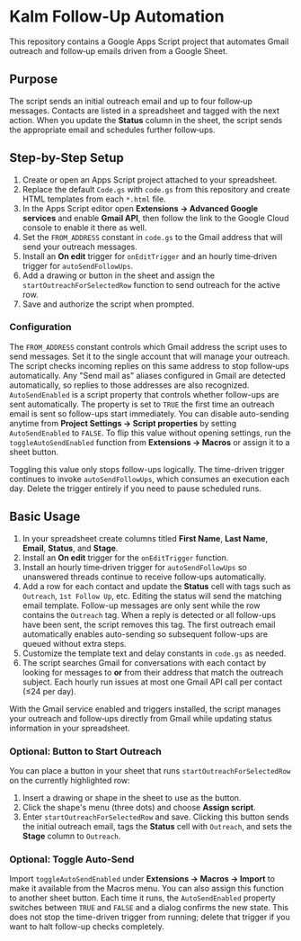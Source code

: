 # Kalm Follow-Up Automation

This repository contains a Google Apps Script project that automates Gmail outreach and follow‑up emails driven from a Google Sheet.

## Purpose

The script sends an initial outreach email and up to four follow‑up messages. Contacts are listed in a spreadsheet and tagged with the next action. When you update the **Status** column in the sheet, the script sends the appropriate email and schedules further follow‑ups.

## Step-by-Step Setup

1. Create or open an Apps Script project attached to your spreadsheet.
2. Replace the default `Code.gs` with `code.gs` from this repository and create HTML templates from each `*.html` file.
3. In the Apps Script editor open **Extensions → Advanced Google services** and enable **Gmail API**, then follow the link to the Google Cloud console to enable it there as well.
4. Set the `FROM_ADDRESS` constant in `code.gs` to the Gmail address that will send your outreach messages.
5. Install an **On edit** trigger for `onEditTrigger` and an hourly time‑driven trigger for `autoSendFollowUps`.
6. Add a drawing or button in the sheet and assign the `startOutreachForSelectedRow` function to send outreach for the active row.
7. Save and authorize the script when prompted.

### Configuration

The `FROM_ADDRESS` constant controls which Gmail address the script uses to send messages. Set it to the single account that will manage your outreach. The script checks incoming replies on this same address to stop follow‑ups automatically.
Any "Send mail as" aliases configured in Gmail are detected automatically, so replies to those addresses are also recognized.
`AutoSendEnabled` is a script property that controls whether follow-ups are sent
automatically. The property is set to `TRUE` the first time an outreach email is
sent so follow-ups start immediately. You can disable auto-sending anytime from
**Project Settings → Script properties** by setting `AutoSendEnabled` to
`FALSE`. To flip this value without opening settings, run the
`toggleAutoSendEnabled` function from **Extensions → Macros** or assign it to a
sheet button.

Toggling this value only stops follow-ups logically. The time-driven trigger
continues to invoke `autoSendFollowUps`, which consumes an execution each day.
Delete the trigger entirely if you need to pause scheduled runs.

## Basic Usage

1. In your spreadsheet create columns titled **First Name**, **Last Name**, **Email**, **Status**, and **Stage**.
2. Install an **On edit** trigger for the `onEditTrigger` function.
3. Install an hourly time‑driven trigger for `autoSendFollowUps` so unanswered threads continue to receive follow‑ups automatically.
4. Add a row for each contact and update the **Status** cell with tags such as `Outreach`, `1st Follow Up`, etc. Editing the status will send the matching email template.
   Follow-up messages are only sent while the row contains the `Outreach` tag. When a reply is detected or all follow-ups have been sent, the script removes this tag.
   The first outreach email automatically enables auto-sending so subsequent follow-ups are queued without extra steps.
5. Customize the template text and delay constants in `code.gs` as needed.
6. The script searches Gmail for conversations with each contact by looking for messages to **or** from their address that match the outreach subject. Each hourly run issues at most one Gmail API call per contact (≤24 per day).

With the Gmail service enabled and triggers installed, the script manages your outreach and follow‑ups directly from Gmail while updating status information in your spreadsheet.

### Optional: Button to Start Outreach

You can place a button in your sheet that runs `startOutreachForSelectedRow` on
the currently highlighted row:

1. Insert a drawing or shape in the sheet to use as the button.
2. Click the shape's menu (three dots) and choose **Assign script**.
3. Enter `startOutreachForSelectedRow` and save.
Clicking this button sends the initial outreach email, tags the **Status** cell with `Outreach`, and sets the **Stage** column to `Outreach`.

### Optional: Toggle Auto-Send

Import `toggleAutoSendEnabled` under **Extensions → Macros → Import** to make it
available from the Macros menu. You can also assign this function to another
sheet button. Each time it runs, the `AutoSendEnabled` property switches between
`TRUE` and `FALSE` and a dialog confirms the new state.
This does not stop the time-driven trigger from running; delete that trigger if
you want to halt follow-up checks completely.
